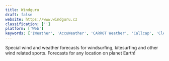 ```yaml
---
title: Windguru
draft: false 
website: https://www.windguru.cz
classification: ['']
platform: ['Web']
keywords: ['1Weather', 'AccuWeather', 'CARROT Weather', 'Callcap', 'Clear Day', 'Dark Sky for Web', 'Dash Dashboards', 'Forecastie', 'OpenWeatherMap', 'The Weather Channel', 'Today Weather', 'Ventusky', 'Weather Lock', 'Weather Timeline', 'Weather Underground', 'WeatherKit 3', 'WeatherMate', 'WeatherMetro', 'Weatherspark', 'Windy', 'World Weather', 'Yahoo Weather', 'sWeather']
---
```

Special wind and weather forecasts for windsurfing, kitesurfing and other wind related sports. Forecasts for any location on planet Earth!
